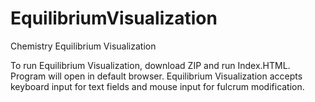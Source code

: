 # EquilibriumVisualization
Chemistry Equilibrium Visualization

To run Equilibrium Visualization, download ZIP and run Index.HTML.
Program will open in default browser.
Equilibrium Visualization accepts keyboard input for text fields and mouse input for fulcrum modification.
